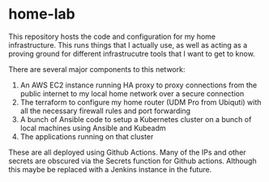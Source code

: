 # home-lab
This repository hosts the code and configuration for my home infrastructure. This runs things that I actually use, as well as acting as a proving ground for different infrastrucutre tools that I want to get to know. 

There are several major components to this network:
1. An AWS EC2 instance running HA proxy to proxy connections from the public internet to my local home network over a secure connection
2. The terraform to configure my home router (UDM Pro from Ubiquti) with all the necessary firewall rules and port forwarding
3. A bunch of Ansible code to setup a Kubernetes cluster on a bunch of local machines using Ansible and Kubeadm
4. The applications running on that cluster

These are all deployed using Github Actions. Many of the IPs and other secrets are obscured via the Secrets function for Github actions. Although this maybe be replaced with a Jenkins instance in the future. 
